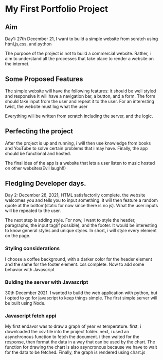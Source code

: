 # My First Portfolio Project
## Aim
Day1: 27th December 21, I want to build a simple website from scratch using html,js,css, and python

The purpose of the project is not to build a commercial website. Rather, i aim to understand all the processes that take place to render a website on the internet.

## Some Proposed Features
The simple website will have the following features:
It should be well styled and responsive
It will have a navigation bar, a button, and a form.
The form should take input from the user and repeat it to the user.
For an interesting twist, the website must log what the user 

Everything will be written from scratch including the server, and the logic.



## Perfecting the project
After the project is up and running, i will then use knowledge from books and YouTube to solve certain problems that i may have.
Finally, the app should be functional and hosted.

The final idea of the app is a website that lets a user listen to music hosted on other websites(Evil laugh!!)

## Fledgling Developer days.

Day 2: December 28, 2021, HTML satisfactorily complete. the website welcomes you and tells you to input something. it will then feature a random quote at the bottom(static for now since there is no js). What the user inputs will be repeated to the user.

The next step is adding style. For now, i want to style the header, paragraphs, the input tag(if possible), and the footer. It would be interesting to know general styles and unique styles. In short, i will style every element on the page.

### Styling considerations
I choose a coffee background, with a darker color for the header element and the same for the footer element. 
css complete. Now to add some behavior with Javascript

### Bulding the server with Javascript
30th December 2021. I wanted to build the web application with python, but i opted to go for javascript to keep things simple.
The first simple server will be built using Node.

### Javascript fetch appi
My first endavor was to draw a graph of year vs temperature.
first, i downloaded the csv file into the project folder.
next, i used an asynchronous function to fetch the document.
i then waited for the response, then format the data in a way that can be used by the chart.
The function for drawing the chart is also asyncronous because we have to wait for the data to be fetched.
Finally, the graph is rendered using chart.js